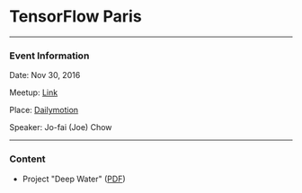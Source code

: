 # TensorFlow Paris

---

### Event Information

Date: Nov 30, 2016

Meetup: [Link](https://www.meetup.com/TensorFlow-Paris/events/235346538/)

Place: [Dailymotion](https://maps.google.com/maps?f=q&hl=en&q=140+boulevard+Malesherbes+75017+Paris%2C+Paris%2C+fr) 

Speaker: Jo-fai (Joe) Chow

---

### Content

- Project "Deep Water" ([PDF](https://github.com/h2oai/h2o-meetups/blob/master/2016_11_30_TensorFlow_Paris/H2O_Deep_Water_TensorFlow_Paris.pdf))



